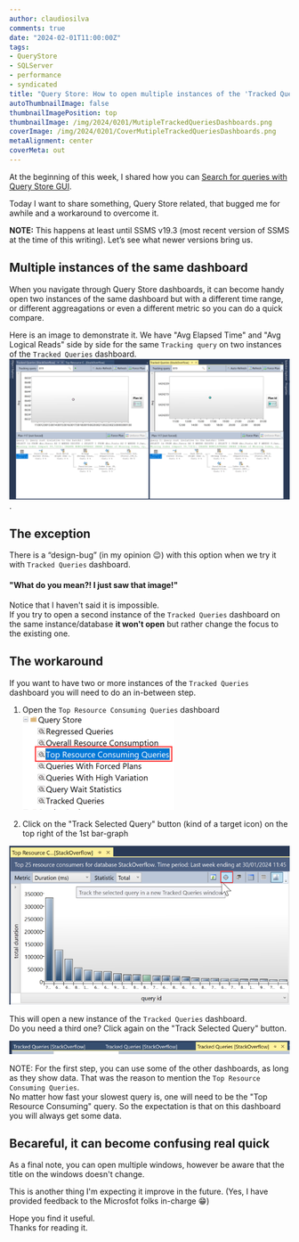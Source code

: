 ```yaml
---
author: claudiosilva
comments: true
date: "2024-02-01T11:00:00Z"
tags:
- QueryStore
- SQLServer
- performance
- syndicated
title: "Query Store: How to open multiple instances of the 'Tracked Queries' dashboard"
autoThumbnailImage: false
thumbnailImagePosition: top
thumbnailImage: /img/2024/0201/MutipleTrackedQueriesDashboards.png
coverImage: /img/2024/0201/CoverMutipleTrackedQueriesDashboards.png
metaAlignment: center
coverMeta: out
---
```


At the beginning of this week, I shared how you can [Search for queries with Query Store GUI](https://claudioessilva.eu/2024/01/29/Search-for-queries-with-Query-Store-GUI/).

Today I want to share something, Query Store related, that bugged me for awhile and a workaround to overcome it.

**NOTE:** This happens at least until SSMS v19.3 (most recent version of SSMS at the time of this writing). Let’s see what newer versions bring us.

## Multiple instances of the same dashboard
When you navigate through Query Store dashboards, it can become handy open two instances of the same dashboard but with a different time range, or different aggreagations or even a different metric so you can do a quick compare.

Here is an image to demonstrate it. We have "Avg Elapsed Time" and "Avg Logical Reads" side by side for the same `Tracking query` on two instances of the `Tracked Queries` dashboard.
[![Avg Elapsed Time VS Avg Logical Reads - Side by side](/img/2024/0201/AvgElapsedTimeVSLogicalReads_side_by_side.png)](/img/2024/0201/AvgElapsedTimeVSLogicalReads_side_by_side.png).


## The exception
There is a “design-bug” (in my opinion 😉) with this option when we try it with `Tracked Queries` dashboard.

#### "What do you mean?! I just saw that image!"
Notice that I haven't said it is impossible.  
If you try to open a second instance of the `Tracked Queries` dashboard on the same instance/database **it won't open** but rather change the focus to the existing one.

## The workaround
If you want to have two or more instances of the `Tracked Queries` dashboard you will need to do an in-between step.

1. Open the `Top Resource Consuming Queries` dashboard
![Top Resource Consuming Queries](/img/2024/0201/TopResourceConsumingQueriesDashboard.png)

2. Click on the "Track Selected Query" button (kind of a target icon) on the top right of the 1st bar-graph

![Track Selected Query](/img/2024/0201/ClickOnTrackSelectedQueryButton.png)

This will open a new instance of the `Tracked Queries` dashboard.  
Do you need a third one? Click again on the "Track Selected Query" button.

![Mutiple Tracked Queries Dashboards](/img/2024/0201/MutipleTrackedQueriesDashboards.png)

NOTE: For the first step, you can use some of the other dashboards, as long as they show data. That was the reason to mention the `Top Resource Consuming Queries`.  
No matter how fast your slowest query is, one will need to be the "Top Resource Consuming" query. So the expectation is that on this dashboard you will always get some data.

## Becareful, it can become confusing real quick
As a final note, you can open multiple windows, however be aware that the title on the windows doesn't change.

This is another thing I'm expecting it improve in the future. (Yes, I have provided feedback to the Microsfot folks in-charge 😁)


Hope you find it useful.  
Thanks for reading it.